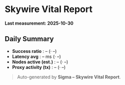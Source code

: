 # Skywire Vital Report

**Last measurement: 2025-10-30**

## Daily Summary
- **Success ratio** : – (· –)
- **Latency avg** : – ms (· –)
- **Nodes active (est.)** : – (· –)
- **Proxy activity (tx)** : – (· –)

> Auto-generated by **Sigma – Skywire Vital Report**.
